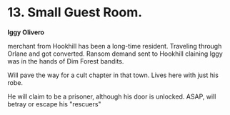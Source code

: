 # 13. Small Guest Room.

**Iggy Olivero**

merchant from Hookhill has been a long-time resident.  Traveling through
Orlane and got converted.  Ransom demand sent to Hookhill claining Iggy was
in the hands of Dim Forest bandits.

Will pave the way for a cult chapter in that town.  Lives here with just his robe.

He will claim to be a prisoner, although his door is unlocked. ASAP, will betray
or escape his "rescuers"

